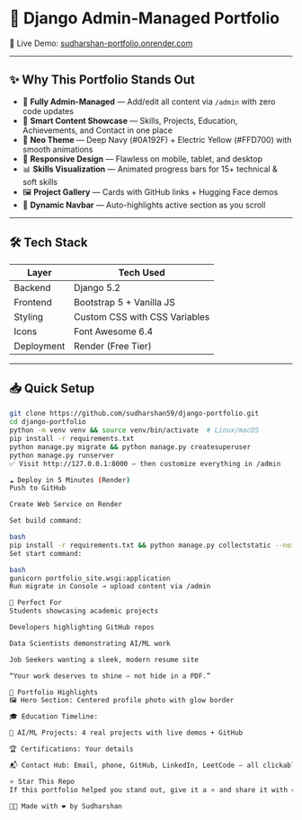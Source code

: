 # 🌟 Django Admin-Managed Portfolio

🚀 Live Demo: [sudharshan-portfolio.onrender.com](https://sudharshan-portfolio.onrender.com)  


---

## ✨ Why This Portfolio Stands Out

- 🔧 **Fully Admin-Managed** — Add/edit all content via `/admin` with zero code updates
- 🧠 **Smart Content Showcase** — Skills, Projects, Education, Achievements, and Contact in one place
- 🎨 **Neo Theme** — Deep Navy (#0A192F) + Electric Yellow (#FFD700) with smooth animations
- 📱 **Responsive Design** — Flawless on mobile, tablet, and desktop
- 📊 **Skills Visualization** — Animated progress bars for 15+ technical & soft skills
- 🖼️ **Project Gallery** — Cards with GitHub links + Hugging Face demos
- 🧭 **Dynamic Navbar** — Auto-highlights active section as you scroll

---

## 🛠️ Tech Stack

| Layer      | Tech Used                          |
|------------|------------------------------------|
| Backend    | Django 5.2                         |
| Frontend   | Bootstrap 5 + Vanilla JS           |
| Styling    | Custom CSS with CSS Variables      |
| Icons      | Font Awesome 6.4                   |
| Deployment | Render (Free Tier)                 |

---

## 📥 Quick Setup

```bash
git clone https://github.com/sudharshan59/django-portfolio.git
cd django-portfolio
python -m venv venv && source venv/bin/activate  # Linux/macOS
pip install -r requirements.txt
python manage.py migrate && python manage.py createsuperuser
python manage.py runserver
✅ Visit http://127.0.0.1:8000 — then customize everything in /admin

☁️ Deploy in 5 Minutes (Render)
Push to GitHub

Create Web Service on Render

Set build command:

bash
pip install -r requirements.txt && python manage.py collectstatic --noinput
Set start command:

bash
gunicorn portfolio_site.wsgi:application
Run migrate in Console → upload content via /admin

🎯 Perfect For
Students showcasing academic projects

Developers highlighting GitHub repos

Data Scientists demonstrating AI/ML work

Job Seekers wanting a sleek, modern resume site

“Your work deserves to shine — not hide in a PDF.”

📸 Portfolio Highlights
🖼️ Hero Section: Centered profile photo with glow border

🎓 Education Timeline: 

🤖 AI/ML Projects: 4 real projects with live demos + GitHub

🏆 Certifications: Your details

📬 Contact Hub: Email, phone, GitHub, LinkedIn, LeetCode — all clickable

⭐ Star This Repo
If this portfolio helped you stand out, give it a ⭐ and share it with others! 🔗 GitHub Repo

🧑‍💻 Made with ❤️ by Sudharshan
